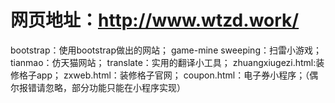# 网页地址：http://www.wtzd.work/
bootstrap：使用bootstrap做出的网站；
game-mine sweeping：扫雷小游戏；
tianmao：仿天猫网站；
translate：实用的翻译小工具；
zhuangxiugezi.html:装修格子app；
zxweb.html：装修格子官网；
coupon.html：电子券小程序；（偶尔报错请忽略，部分功能只能在小程序实现）



